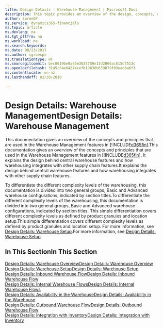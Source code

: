 ```yaml
---
title: Design Details - Warehouse Management | Microsoft Docs
description: This topic provides an overview of the design, concepts, and principles behind the Warehouse Management features in Finance and Operations, Business edition.
author: SorenGP
ms.service: dynamics365-financials
ms.topic: article
ms.devlang: na
ms.tgt_pltfrm: na
ms.workload: na
ms.search.keywords: 
ms.date: 08/23/2017
ms.author: sgroespe
ms.translationtype: HT
ms.sourcegitcommit: bec0619be0a65e3625759e13d2866ac615d7513c
ms.openlocfilehash: 3145c64e64274cefb19630b639879f09ead8a6f3
ms.contentlocale: en-nz
ms.lasthandoff: 01/30/2018

---
```

# <a name="design-details-warehouse-management"></a><span data-ttu-id="4fe66-103">Design Details: Warehouse Management</span><span class="sxs-lookup"><span data-stu-id="4fe66-103">Design Details: Warehouse Management</span></span>
<span data-ttu-id="4fe66-104">This documentation gives an overview of the concepts and principles that are used in the Warehouse Management features in [!INCLUDE[d365fin](includes/d365fin_md.md)].</span><span class="sxs-lookup"><span data-stu-id="4fe66-104">This documentation gives an overview of the concepts and principles that are used in the Warehouse Management features in [!INCLUDE[d365fin](includes/d365fin_md.md)].</span></span> <span data-ttu-id="4fe66-105">It explains the design behind central warehouse features and how warehousing integrates with other supply chain features.</span><span class="sxs-lookup"><span data-stu-id="4fe66-105">It explains the design behind central warehouse features and how warehousing integrates with other supply chain features.</span></span>  

<span data-ttu-id="4fe66-106">To differentiate the different complexity levels of the warehousing, this documentation is divided into two general groups, Basic and Advanced warehouse configurations, indicated by section titles.</span><span class="sxs-lookup"><span data-stu-id="4fe66-106">To differentiate the different complexity levels of the warehousing, this documentation is divided into two general groups, Basic and Advanced warehouse configurations, indicated by section titles.</span></span> <span data-ttu-id="4fe66-107">This simple differentiation covers different complexity levels as defined by product granules and location setup.</span><span class="sxs-lookup"><span data-stu-id="4fe66-107">This simple differentiation covers different complexity levels as defined by product granules and location setup.</span></span> <span data-ttu-id="4fe66-108">For more information, see [Design Details: Warehouse Setup](design-details-warehouse-setup.md).</span><span class="sxs-lookup"><span data-stu-id="4fe66-108">For more information, see [Design Details: Warehouse Setup](design-details-warehouse-setup.md).</span></span>  

## <a name="in-this-section"></a><span data-ttu-id="4fe66-109">In This Section</span><span class="sxs-lookup"><span data-stu-id="4fe66-109">In This Section</span></span>  
[<span data-ttu-id="4fe66-110">Design Details: Warehouse Overview</span><span class="sxs-lookup"><span data-stu-id="4fe66-110">Design Details: Warehouse Overview</span></span>](design-details-warehouse-overview.md)  
[<span data-ttu-id="4fe66-111">Design Details: Warehouse Setup</span><span class="sxs-lookup"><span data-stu-id="4fe66-111">Design Details: Warehouse Setup</span></span>](design-details-warehouse-setup.md)  
[<span data-ttu-id="4fe66-112">Design Details: Inbound Warehouse Flow</span><span class="sxs-lookup"><span data-stu-id="4fe66-112">Design Details: Inbound Warehouse Flow</span></span>](design-details-inbound-warehouse-flow.md)  
[<span data-ttu-id="4fe66-113">Design Details: Internal Warehouse Flows</span><span class="sxs-lookup"><span data-stu-id="4fe66-113">Design Details: Internal Warehouse Flows</span></span>](design-details-internal-warehouse-flows.md)  
[<span data-ttu-id="4fe66-114">Design Details: Availability in the Warehouse</span><span class="sxs-lookup"><span data-stu-id="4fe66-114">Design Details: Availability in the Warehouse</span></span>](design-details-availability-in-the-warehouse.md)  
[<span data-ttu-id="4fe66-115">Design Details: Outbound Warehouse Flow</span><span class="sxs-lookup"><span data-stu-id="4fe66-115">Design Details: Outbound Warehouse Flow</span></span>](design-details-outbound-warehouse-flow.md)  
[<span data-ttu-id="4fe66-116">Design Details: Integration with Inventory</span><span class="sxs-lookup"><span data-stu-id="4fe66-116">Design Details: Integration with Inventory</span></span>](design-details-integration-with-inventory.md)

